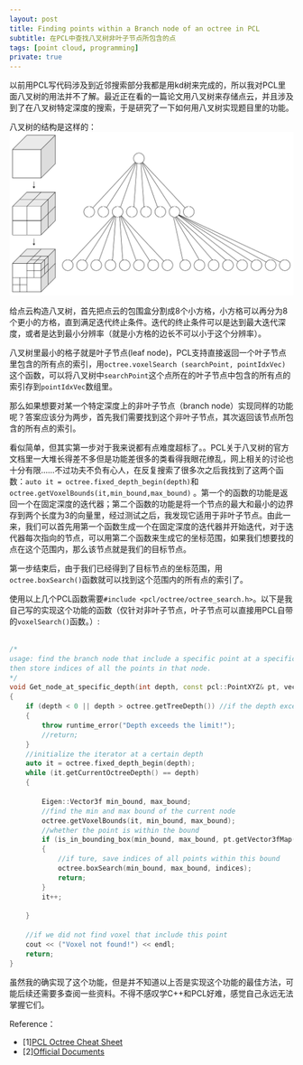 ```yaml
---
layout: post
title: Finding points within a Branch node of an octree in PCL
subtitle: 在PCL中查找八叉树非叶子节点所包含的点
tags: [point cloud, programming]
private: true
---
```


以前用PCL写代码涉及到近邻搜索部分我都是用kd树来完成的，所以我对PCL里面八叉树的用法并不了解。最近正在看的一篇论文用八叉树来存储点云，并且涉及到了在八叉树特定深度的搜索，于是研究了一下如何用八叉树实现题目里的功能。

八叉树的结构是这样的：
<br>
![](../assets/octree.png)
<br>

给点云构造八叉树，首先把点云的包围盒分割成8个小方格，小方格可以再分为8个更小的方格，直到满足迭代终止条件。迭代的终止条件可以是达到最大迭代深度，或者是达到最小分辨率（就是小方格的边长不可以小于这个分辨率）。

八叉树里最小的格子就是叶子节点(leaf node)，PCL支持直接返回一个叶子节点里包含的所有点的索引，用`octree.voxelSearch (searchPoint, pointIdxVec)`这个函数，可以将八叉树中`searchPoint`这个点所在的叶子节点中包含的所有点的索引存到`pointIdxVec`数组里。

那么如果想要对某一个特定深度上的非叶子节点（branch node）实现同样的功能呢？答案应该分为两步，首先我们需要找到这个非叶子节点，其次返回该节点所包含的所有点的索引。

看似简单，但其实第一步对于我来说都有点难度超标了。。PCL关于八叉树的官方文档里一大堆长得差不多但是功能差很多的类看得我眼花缭乱，网上相关的讨论也十分有限……不过功夫不负有心人，在反复搜索了很多次之后我找到了这两个函数：`auto it = octree.fixed_depth_begin(depth)`和`octree.getVoxelBounds(it,min_bound,max_bound)` 。第一个的函数的功能是返回一个在固定深度的迭代器；第二个函数的功能是将一个节点的最大和最小的边界存到两个长度为3的向量里，经过测试之后，我发现它适用于非叶子节点。由此一来，我们可以首先用第一个函数生成一个在固定深度的迭代器并开始迭代，对于迭代器每次指向的节点，可以用第二个函数来生成它的坐标范围，如果我们想要找的点在这个范围内，那么该节点就是我们的目标节点。

第一步结束后，由于我们已经得到了目标节点的坐标范围，用`octree.boxSearch()`函数就可以找到这个范围内的所有点的索引了。

使用以上几个PCL函数需要`#include <pcl/octree/octree_search.h>`。以下是我自己写的实现这个功能的函数（仅针对非叶子节点，叶子节点可以直接用PCL自带的`voxelSearch()`函数。）:

```cpp

/*
usage: find the branch node that include a specific point at a specific depth, 
then store indices of all the points in that node.
*/
void Get_node_at_specific_depth(int depth, const pcl::PointXYZ& pt, vector<int>& indices)
{
	if (depth < 0 || depth > octree.getTreeDepth()) //if the depth exceed the limit
	{
		throw runtime_error("Depth exceeds the limit!");
		//return;
	}
	//initialize the iterator at a certain depth
	auto it = octree.fixed_depth_begin(depth);
	while (it.getCurrentOctreeDepth() == depth)
	{

		Eigen::Vector3f min_bound, max_bound;
		//find the min and max bound of the current node
		octree.getVoxelBounds(it, min_bound, max_bound);
		//whether the point is within the bound
		if (is_in_bounding_box(min_bound, max_bound, pt.getVector3fMap()))
		{
			//if ture, save indices of all points within this bound
			octree.boxSearch(min_bound, max_bound, indices);
			return;
		}
		it++;

	}

	//if we did not find voxel that include this point
	cout << ("Voxel not found!") << endl;
	return;
}

```
虽然我的确实现了这个功能，但是并不知道以上否是实现这个功能的最佳方法，可能后续还需要多查阅一些资料。不得不感叹学C++和PCL好难，感觉自己永远无法掌握它们。

Reference：
- [1][PCL Octree Cheat Sheet](https://www.ridgesolutions.ie/index.php/2019/02/14/pcl-octree-cheat-sheet/)
- [2][Official Documents](https://pointclouds.org/documentation/group__octree.html)
